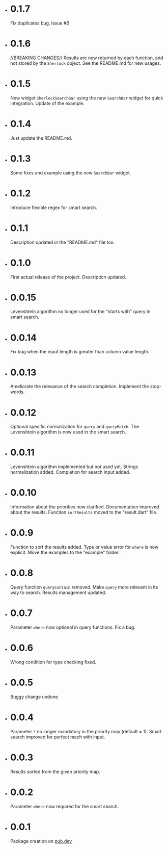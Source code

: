 - # 0.1.7
  Fix duplicates bug, issue #6
- # 0.1.6
  //BREAKING CHANGES//
  Results are now returned by each function, and not stored by the `Sherlock` 
  object. See the README.md for new usages.
- # 0.1.5
  New widget `SherlockSearchBar` using the new `SearchBar` widget for quick 
  integration. Update of the example.
- # 0.1.4
  Just update the README.md.
- # 0.1.3
  Some fixes and example using the new `SearchBar` widget.
- # 0.1.2
  Introduce flexible regex for smart search.
- # 0.1.1
  Description updated in the "README.md" file too.
- # 0.1.0
  First actual release of the project. Description updated.
- # 0.0.15
  Levenshtein algorithm no longer used for the "starts with" query in smart 
  search.
- # 0.0.14
  Fix bug when the input length is greater than column value length.
- # 0.0.13
  Ameliorate the relevance of the search completion. Implement the stop-words.
- # 0.0.12
  Optional specific normalization for `query` and `queryMatch`. The Levenshtein 
  algorithm is now used in the smart search.
- # 0.0.11
  Levenshtein algorithm implemented but not used yet. Strings normalization 
  added. Completion for search input added.
- # 0.0.10
  Information about the priorities now clarified. Documentation improved about 
  the results. Function `sortResults` moved to the "result.dart" file.
- # 0.0.9
  Function to sort the results added. Type or value error for `where` is now 
  explicit. Move the examples to the "example" folder.
- # 0.0.8
  Query function `queryContain` removed. Make `query` more relevant in its way 
  to search. Results management updated.
- # 0.0.7
  Parameter `where` now optional in query functions. Fix a bug.
- # 0.0.6
  Wrong condition for type checking fixed.
- # 0.0.5
  Buggy change undone
- # 0.0.4
  Parameter `*` no longer mandatory in the priority map (default = 1). Smart 
  search improved for perfect mach with input.
- # 0.0.3
  Results sorted from the given priority map.
- # 0.0.2
  Parameter `where` now required for the smart search.
- # 0.0.1
  Package creation on [pub.dev](https://pub.dev/)
